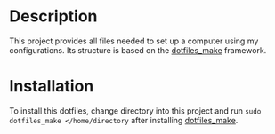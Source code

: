 # Description
This project provides all files needed to set up a computer using my configurations.
Its structure is based on the [dotfiles_make](https://github.com/mklpiening/dotfiles_make) framework.

# Installation
To install this dotfiles, change directory into this project and run `sudo dotfiles_make </home/directory` after installing [dotfiles_make](https://github.com/mklpiening/dotfiles_make).